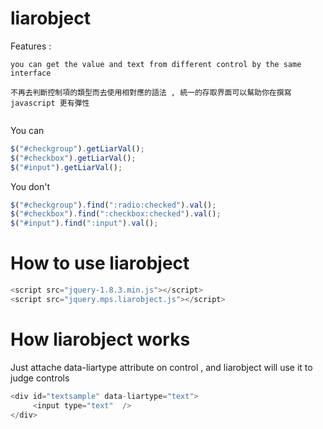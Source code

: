 liarobject
==========

Features : 
```
you can get the value and text from different control by the same interface

不再去判斷控制項的類型而去使用相對應的語法 , 統一的存取界面可以幫助你在撰寫 javascript 更有彈性
   
```


You can

```javascript
$("#checkgroup").getLiarVal();
$("#checkbox").getLiarVal();
$("#input").getLiarVal();
```

You don't
```javascript
$("#checkgroup").find(":radio:checked").val();
$("#checkbox").find(":checkbox:checked").val();
$("#input").find(":input").val();
```

How to use liarobject
==========

```javascript
<script src="jquery-1.8.3.min.js"></script>
<script src="jquery.mps.liarobject.js"></script>
```

How liarobject works
==========
Just attache data-liartype attribute on control , and liarobject will use it to judge controls


```javascript
<div id="textsample" data-liartype="text">
     <input type="text"  />
</div>
```







